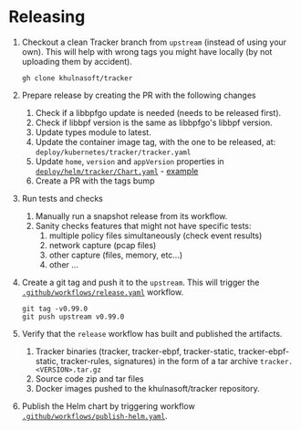 # Releasing

1. Checkout a clean Tracker branch from `upstream` (instead of using your own).
   This will help with wrong tags you might have locally (by not uploading them
   by accident).

   ```console
   gh clone khulnasoft/tracker
   ```

1. Prepare release by creating the PR with the following changes
   1. Check if a libbpfgo update is needed (needs to be released first).
   1. Check if libbpf version is the same as libbpfgo's libbpf version.
   1. Update types module to latest.
   1. Update the container image tag, with the one to be released, at: `deploy/kubernetes/tracker/tracker.yaml`
   1. Update `home`, `version` and `appVersion` properties in [`deploy/helm/tracker/Chart.yaml`] -
      [example](https://github.com/khulnasoft/tracker/pull/2195)
   1. Create a PR with the tags bump

1. Run tests and checks
   1. Manually run a snapshot release from its workflow.
   1. Sanity checks features that might not have specific tests:
      1. multiple policy files simultaneously (check event results)
      1. network capture (pcap files)
      1. other capture (files, memory, etc...)
      1. other ...
   
1. Create a git tag and push it to the `upstream`. This will trigger the
   [`.github/workflows/release.yaml`] workflow.

   ```console
   git tag -v0.99.0
   git push upstream v0.99.0
   ```

1. Verify that the `release` workflow has built and published the artifacts.
   1. Tracker binaries (tracker, tracker-ebpf, tracker-static, tracker-ebpf-static,
      tracker-rules, signatures) in the form of a tar archive `tracker.<VERSION>.tar.gz`
   1. Source code zip and tar files
   1. Docker images pushed to the khulnasoft/tracker repository.
1. Publish the Helm chart by triggering workflow [`.github/workflows/publish-helm.yaml`].

[`.github/workflows/release.yaml`]: ./.github/workflows/release.yaml
[`.github/workflows/publish-helm.yaml`]: ./.github/workflows/publish-helm.yaml
[`deploy/helm/tracker/Chart.yaml`]: ./deploy/helm/tracker/Chart.yaml
